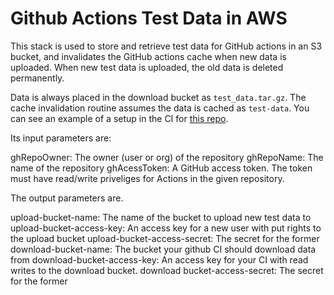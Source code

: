 # Github Actions Test Data in AWS

This stack is used to store and retrieve test data for GitHub actions in an S3 bucket, and invalidates the GitHub actions cache when new data is uploaded. When new test data is uploaded, the old data is deleted permanently.

Data is always placed in the download bucket as `test_data.tar.gz`. The cache invalidation routine assumes the data is cached as `test-data`. You can see an example of a setup in the CI for [this repo](https://github.com/ArgonneCPAC/OpenCosmo).

Its input parameters are:

ghRepoOwner: The owner (user or org) of the repository
ghRepoName: The name of the repository
ghAcessToken: A GitHub access token. The token must have read/write priveliges for Actions in the given repository.

The output parameters are.

upload-bucket-name: The name of the bucket to upload new test data to
upload-bucket-access-key: An access key for a new user with put rights to the upload bucket
upload-bucket-access-secret: The secret for the former
download-bucket-name: The bucket your github CI should download data from
download-bucket-access-key: An access key for your CI with read writes to the download bucket.
download bucket-access-secret: The secret for the former

